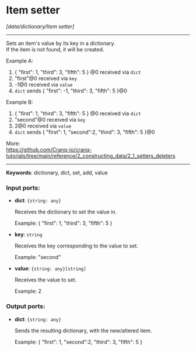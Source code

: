 # Item setter

_[data/dictionary/Item setter]_

---

Sets an item's value by its key in a dictionary.  
If the item is not found, it will be created.  
  
Example A:  
1. { "first": 1, "third": 3, "fifth": 5 } @0 received via `dict`  
2. "first"@0 received via `key`  
3. -1@0 received via `value`  
4. `dict` sends { "first": -1, "third": 3, "fifth": 5 }@0  
  
Example B:  
1. { "first": 1, "third": 3, "fifth": 5 } @0 received via `dict`  
2. "second"@0 received via `key`  
3. 2@0 received via `value`  
4. `dict` sends { "first": 1, "second":2, "third": 3, "fifth": 5 }@0  
  
More:  
https://github.com/Cranq-io/cranq-tutorials/tree/main/reference/2_constructing_data/2_1_setters_deleters  

---

__Keywords__: dictionary, dict, set, add, value

### Input ports:

* __dict__: ` {string: any} `

    Receives the dictionary to set the value in.
    
    Example:
    { "first": 1, "third": 3, "fifth": 5 }


* __key__: ` string `

    Receives the key corresponding to the value to set.
    
    Example:
    "second"


* __value__: ` {string: any}[string] `

    Receives the value to set.
    
    Example:
    2

### Output ports:

* __dict__: ` {string: any} `

    Sends the resulting dictionary, with the new/altered item.
    
    Example:
    { "first": 1, "second":2, "third": 3, "fifth": 5 }

